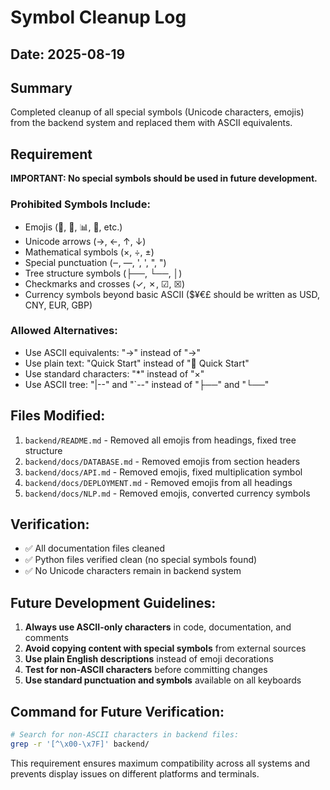 # Symbol Cleanup Log

## Date: 2025-08-19

## Summary
Completed cleanup of all special symbols (Unicode characters, emojis) from the backend system and replaced them with ASCII equivalents.

## Requirement
**IMPORTANT: No special symbols should be used in future development.**

### Prohibited Symbols Include:
- Emojis (🚀, 🧠, 📊, 🔧, etc.)
- Unicode arrows (→, ←, ↑, ↓)
- Mathematical symbols (×, ÷, ±)
- Special punctuation (‒, —, ', ', ", ")
- Tree structure symbols (├──, └──, │)
- Checkmarks and crosses (✓, ✗, ☑, ☒)
- Currency symbols beyond basic ASCII ($¥€£ should be written as USD, CNY, EUR, GBP)

### Allowed Alternatives:
- Use ASCII equivalents: "->" instead of "→"
- Use plain text: "Quick Start" instead of "🚀 Quick Start"
- Use standard characters: "*" instead of "×"
- Use ASCII tree: "|--" and "`--" instead of "├──" and "└──"

## Files Modified:
1. `backend/README.md` - Removed all emojis from headings, fixed tree structure
2. `backend/docs/DATABASE.md` - Removed emojis from section headers
3. `backend/docs/API.md` - Removed emojis, fixed multiplication symbol
4. `backend/docs/DEPLOYMENT.md` - Removed emojis from all headings
5. `backend/docs/NLP.md` - Removed emojis, converted currency symbols

## Verification:
- ✅ All documentation files cleaned
- ✅ Python files verified clean (no special symbols found)
- ✅ No Unicode characters remain in backend system

## Future Development Guidelines:
1. **Always use ASCII-only characters** in code, documentation, and comments
2. **Avoid copying content with special symbols** from external sources
3. **Use plain English descriptions** instead of emoji decorations
4. **Test for non-ASCII characters** before committing changes
5. **Use standard punctuation and symbols** available on all keyboards

## Command for Future Verification:
```bash
# Search for non-ASCII characters in backend files:
grep -r '[^\x00-\x7F]' backend/
```

This requirement ensures maximum compatibility across all systems and prevents display issues on different platforms and terminals.